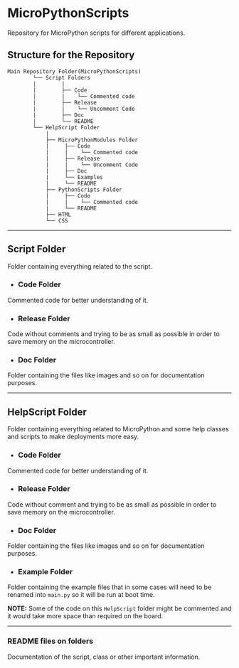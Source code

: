 # MicroPythonScripts

Repository for MicroPython scripts for different applications.

## Structure for the Repository

```
Main Repository Folder(MicroPythonScripts)
        └── Script Folders
        |        |
        |        ├── Code
        |        |    └── Commented code
        |        ├── Release
        |        |    └── Uncomment Code
        |        ├── Doc
        |        └── README
        └── HelpScript Folder
            |
            ├── MicroPythonModules Folder
            |     ├── Code
            |     |    └── Commented code
            |     ├── Release
            |     |    └── Uncomment Code
            |     ├── Doc
            |     └── Examples
            |     └── README
            ├── PythonScripts Folder
            |     ├── Code
            |     |    └── Commented code
            |     └── README
            ├── HTML
            └── CSS
```
___
## **Script Folder**
  Folder containing everything related to the script.
  * ### Code Folder
  Commented code for better understanding of it.
  * ### Release Folder
  Code without comments and trying to be as small as possible in order to save memory on the microcontroller.
  * ### Doc Folder
  Folder containing the files like images and so on for documentation purposes.
___
## **HelpScript Folder**
Folder containing everything related to MicroPython and some help classes and scripts to make deployments more easy.
  * ### Code Folder
  Commented code for better understanding of it.
  * ### Release Folder
  Code without comment and trying to be as small as possible in order to save memory on the microcontroller.
  * ### Doc Folder
  Folder containing the files like images and so on for documentation purposes.
  * ### Example Folder
  Folder containing the example files that in some cases will need to be renamed into `main.py` so it will be run at boot time.

**NOTE:** Some of the code on this `HelpScript` folder might be commented and it would take more space than required on the board.
___
### **README files on folders**
Documentation of the script, class or other important information.
